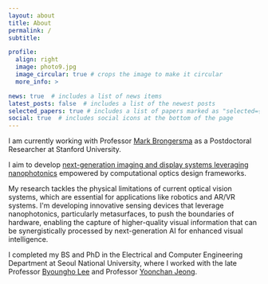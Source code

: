 ```yaml
---
layout: about
title: About
permalink: /
subtitle: 

profile:
  align: right
  image: photo9.jpg
  image_circular: true # crops the image to make it circular
  more_info: >

news: true  # includes a list of news items
latest_posts: false  # includes a list of the newest posts
selected_papers: true # includes a list of papers marked as "selected={true}"
social: true  # includes social icons at the bottom of the page
---
```


I am currently working with Professor [Mark Brongersma](https://brongersma.stanford.edu/) as a Postdoctoral Researcher at Stanford University. 

I aim to develop [next-generation imaging and display systems leveraging nanophotonics]() empowered by computational optics design frameworks.

My research tackles the physical limitations of current optical vision systems, which are essential for applications like robotics and AR/VR systems. I'm developing innovative sensing devices that leverage nanophotonics, particularly metasurfaces, to push the boundaries of hardware, enabling the capture of higher-quality visual information that can be synergistically processed by next-generation AI for enhanced visual intelligence.

I completed my BS and PhD in the Electrical and Computer Engineering Department at Seoul National University, where I worked with the late Professor [Byoungho Lee](https://scholar.google.com/citations?hl=en&user=VExwDP4AAAAJ) and Professor [Yoonchan Jeong](http://oeqelab.snu.ac.kr/PROFJ).


<!-- Below are my key research experiences:  
(1) Visiting Researcher, [Stanford University](https://brongersma.stanford.edu/) (Advisor: [Mark Brongersma](https://scholar.google.com/citations?user=llkveWIAAAAJ&hl=en&oi=ao)), CA, USA, Nov. 2023 ~ Feb. 2024.  
(2) Research Scientist Intern, Meta Reality Labs (Advisor: Xiayu Feng), WA, USA, Jun. 2024 ~ Oct. 2024 -->